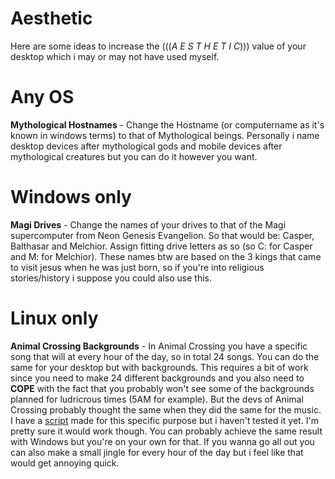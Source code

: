 Aesthetic
=========

Here are some ideas to increase the (((*A E S T H E T I C*))) value of
your desktop which i may or may not have used myself.

Any OS
======

**Mythological Hostnames** - Change the Hostname (or computername as
it's known in windows terms) to that of Mythological beings. Personally
i name desktop devices after mythological gods and mobile devices after
mythological creatures but you can do it however you want.

Windows only
============

**Magi Drives** - Change the names of your drives to that of the Magi
supercomputer from Neon Genesis Evangelion. So that would be: Casper,
Balthasar and Melchior. Assign fitting drive letters as so (so C: for
Casper and M: for Melchior). These names btw are based on the 3 kings
that came to visit jesus when he was just born, so if you're into
religious stories/history i suppose you could also use this.

Linux only
==========

**Animal Crossing Backgrounds** - In Animal Crossing you have a specific
song that will at every hour of the day, so in total 24 songs. You can
do the same for your desktop but with backgrounds. This requires a bit
of work since you need to make 24 different backgrounds and you also
need to **COPE** with the fact that you probably won't see some of the
backgrounds planned for ludricrous times (5AM for example). But the devs
of Animal Crossing probably thought the same when they did the same for
the music. I have a
[script](https://github.com/marcello505/configfiles/blob/master/.scripts/clockbackgrounds.sh)
made for this specific purpose but i haven't tested it yet. I'm pretty
sure it would work though. You can probably achieve the same result with
Windows but you're on your own for that. If you wanna go all out you can
also make a small jingle for every hour of the day but i feel like that
would get annoying quick.
